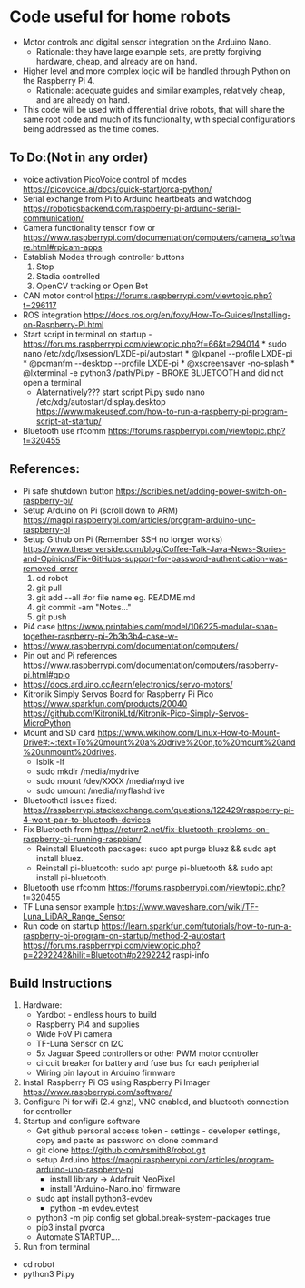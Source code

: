 # Code useful for home robots
* Motor controls and digital sensor integration on the Arduino Nano.
    * Rationale: they have large example sets, are pretty forgiving hardware, cheap, and already are on hand.
* Higher level and more complex logic will be handled through Python on the Raspberry Pi 4.
    * Rationale: adequate guides and similar examples, relatively cheap, and are already on hand.
* This code will be used with differential drive robots, that will share the same root code and much of its functionality, with special configurations being addressed as the time comes.

## To Do:(Not in any order)
 * voice activation PicoVoice control of modes https://picovoice.ai/docs/quick-start/orca-python/
 * Serial exchange from Pi to Arduino heartbeats and watchdog  https://roboticsbackend.com/raspberry-pi-arduino-serial-communication/
 * Camera functionality tensor flow or https://www.raspberrypi.com/documentation/computers/camera_software.html#rpicam-apps
 * Establish Modes through controller buttons
    1. Stop
    2. Stadia controlled
    3. OpenCV tracking or Open Bot
 * CAN motor control https://forums.raspberrypi.com/viewtopic.php?t=296117
 * ROS integration https://docs.ros.org/en/foxy/How-To-Guides/Installing-on-Raspberry-Pi.html
 * Start script in terminal on startup - https://forums.raspberrypi.com/viewtopic.php?f=66&t=294014
       * sudo nano /etc/xdg/lxsession/LXDE-pi/autostart
          * @lxpanel --profile LXDE-pi
          * @pcmanfm --desktop --profile LXDE-pi
          * @xscreensaver -no-splash
          * @lxterminal -e python3 /path/Pi.py - BROKE BLUETOOTH and did not open a terminal
     * Alaternatively??? start script Pi.py sudo nano /etc/xdg/autostart/display.desktop https://www.makeuseof.com/how-to-run-a-raspberry-pi-program-script-at-startup/
 * Bluetooth use rfcomm https://forums.raspberrypi.com/viewtopic.php?t=320455

## References: 
   * Pi safe shutdown button https://scribles.net/adding-power-switch-on-raspberry-pi/
   * Setup Arduino on Pi (scroll down to ARM) https://magpi.raspberrypi.com/articles/program-arduino-uno-raspberry-pi
   * Setup Github on Pi (Remember SSH no longer works) https://www.theserverside.com/blog/Coffee-Talk-Java-News-Stories-and-Opinions/Fix-GitHubs-support-for-password-authentication-was-removed-error
      1. cd robot
	   2. git pull
	   3. git add --all #or file name eg. README.md
     	4. git commit -am "Notes..."
     	5. git push
   * Pi4 case https://www.printables.com/model/106225-modular-snap-together-raspberry-pi-2b3b3b4-case-w-
   * https://www.raspberrypi.com/documentation/computers/
   * Pin out and Pi references https://www.raspberrypi.com/documentation/computers/raspberry-pi.html#gpio
   * https://docs.arduino.cc/learn/electronics/servo-motors/
   * Kitronik Simply Servos Board for Raspberry Pi Pico https://www.sparkfun.com/products/20040
        https://github.com/KitronikLtd/Kitronik-Pico-Simply-Servos-MicroPython
   * Mount and SD card https://www.wikihow.com/Linux-How-to-Mount-Drive#:~:text=To%20mount%20a%20drive%20on,to%20mount%20and%20unmount%20drives.
      * lsblk -lf
      * sudo mkdir /media/mydrive
      * sudo mount /dev/XXXX /media/mydrive
      * sudo umount /media/myflashdrive
   * Bluetoothctl issues fixed: https://raspberrypi.stackexchange.com/questions/122429/raspberry-pi-4-wont-pair-to-bluetooth-devices
   * Fix Bluetooth from https://return2.net/fix-bluetooth-problems-on-raspberry-pi-running-raspbian/
      * Reinstall Bluetooth packages: sudo apt purge bluez && sudo apt install bluez. 
      * Reinstall pi-bluetooth: sudo apt purge pi-bluetooth && sudo apt install pi-bluetooth. 
   * Bluetooth use rfcomm https://forums.raspberrypi.com/viewtopic.php?t=320455
   * TF Luna sensor example https://www.waveshare.com/wiki/TF-Luna_LiDAR_Range_Sensor
   * Run code on startup https://learn.sparkfun.com/tutorials/how-to-run-a-raspberry-pi-program-on-startup/method-2-autostart
   https://forums.raspberrypi.com/viewtopic.php?p=2292242&hilit=Bluetooth#p2292242
raspi-info

## Build Instructions
 1. Hardware:
    * Yardbot - endless hours to build
    * Raspberry Pi4 and supplies
    * Wide FoV Pi camera
    * TF-Luna Sensor on I2C
    * 5x Jaguar Speed controllers or other PWM motor controller
    * circuit breaker for battery and fuse bus for each peripherial
    * Wiring pin layout in Arduino firmware
 2. Install Raspberry Pi OS using Raspberry Pi Imager https://www.raspberrypi.com/software/
 3. Configure Pi for wifi (2.4 ghz), VNC enabled, and bluetooth connection for controller
 4. Startup and configure software 
    * Get github personal access token - settings - developer settings, copy and paste as password on clone command
    * git clone https://github.com/rsmith8/robot.git
    * setup Arduino https://magpi.raspberrypi.com/articles/program-arduino-uno-raspberry-pi
      * install library -> Adafruit NeoPixel      
      * install 'Arduino-Nano.ino' firmware
    * sudo apt install python3-evdev
       * python -m evdev.evtest
    * python3 -m pip config set global.break-system-packages true
    * pip3 install pvorca
    * Automate STARTUP....
 5. Run from terminal
   * cd robot
   * python3 Pi.py
